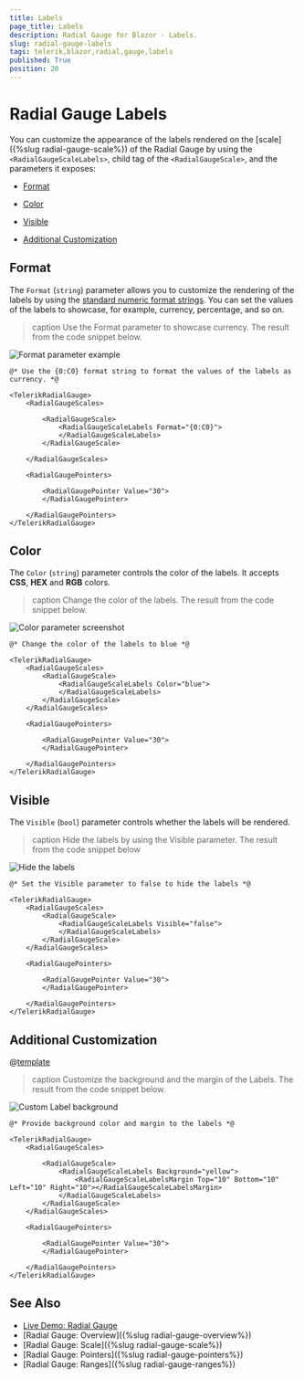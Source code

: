 ```yaml
---
title: Labels
page_title: Labels
description: Radial Gauge for Blazor - Labels.
slug: radial-gauge-labels
tags: telerik,blazor,radial,gauge,labels
published: True
position: 20
---
```


# Radial Gauge Labels

You can customize the appearance of the labels rendered on the [scale]({%slug radial-gauge-scale%}) of the Radial Gauge by using the `<RadialGaugeScaleLabels>`, child tag of the `<RadialGaugeScale>`, and the parameters it exposes:

* [Format](#format)

* [Color](#color)

* [Visible](#visible)

* [Additional Customization](#additional-customization)

## Format

The `Format` (`string`) parameter allows you to customize the rendering of the labels by using the <a href="https://docs.microsoft.com/en-us/dotnet/standard/base-types/standard-numeric-format-strings" target="_blank">standard numeric format strings</a>. You can set the values of the labels to showcase, for example, currency, percentage, and so on.

>caption Use the Format parameter to showcase currency. The result from the code snippet below.

![Format parameter example](images/format-parameter-labels.png)

````RAZOR
@* Use the {0:C0} format string to format the values of the labels as currency. *@

<TelerikRadialGauge>
    <RadialGaugeScales>

        <RadialGaugeScale>
            <RadialGaugeScaleLabels Format="{0:C0}">
            </RadialGaugeScaleLabels>
        </RadialGaugeScale>

    </RadialGaugeScales>

    <RadialGaugePointers>

        <RadialGaugePointer Value="30">
        </RadialGaugePointer>
        
    </RadialGaugePointers>
</TelerikRadialGauge>
````

## Color

The `Color` (`string`) parameter controls the color of the labels. It accepts **CSS**, **HEX** and **RGB** colors.

>caption Change the color of the labels. The result from the code snippet below.

![Color parameter screenshot](images/color-parameter-labels.png)

````RAZOR
@* Change the color of the labels to blue *@

<TelerikRadialGauge>
    <RadialGaugeScales>
        <RadialGaugeScale>
            <RadialGaugeScaleLabels Color="blue">
            </RadialGaugeScaleLabels>
        </RadialGaugeScale>
    </RadialGaugeScales>

    <RadialGaugePointers>       

        <RadialGaugePointer Value="30">
        </RadialGaugePointer>

    </RadialGaugePointers>
</TelerikRadialGauge>
````

## Visible

The `Visible` (`bool`) parameter controls whether the labels will be rendered.

>caption Hide the labels by using the Visible parameter. The result from the code snippet below

![Hide the labels](images/visible-parameter-labels.png)

````RAZOR
@* Set the Visible parameter to false to hide the labels *@

<TelerikRadialGauge>
    <RadialGaugeScales>
        <RadialGaugeScale>
            <RadialGaugeScaleLabels Visible="false">
            </RadialGaugeScaleLabels>
        </RadialGaugeScale>
    </RadialGaugeScales>

    <RadialGaugePointers>        

        <RadialGaugePointer Value="30">
        </RadialGaugePointer>

    </RadialGaugePointers>
</TelerikRadialGauge>
````

## Additional Customization

@[template](/_contentTemplates/gauges/additional-customization.md#radial-gauge-additional-customization)

>caption Customize the background and the margin of the Labels. The result from the code snippet below.

![Custom Label background](images/labels-custom-background.png)

````RAZOR
@* Provide background color and margin to the labels *@

<TelerikRadialGauge>
    <RadialGaugeScales>

        <RadialGaugeScale>
            <RadialGaugeScaleLabels Background="yellow">
                <RadialGaugeScaleLabelsMargin Top="10" Bottom="10" Left="10" Right="10"></RadialGaugeScaleLabelsMargin>
            </RadialGaugeScaleLabels>
        </RadialGaugeScale>
    </RadialGaugeScales>

    <RadialGaugePointers>

        <RadialGaugePointer Value="30">
        </RadialGaugePointer>

    </RadialGaugePointers>
</TelerikRadialGauge>
````

## See Also

* [Live Demo: Radial Gauge](https://demos.telerik.com/blazor-ui/radialgauge/overview)
* [Radial Gauge: Overview]({%slug radial-gauge-overview%})
* [Radial Gauge: Scale]({%slug radial-gauge-scale%})
* [Radial Gauge: Pointers]({%slug radial-gauge-pointers%})
* [Radial Gauge: Ranges]({%slug radial-gauge-ranges%})